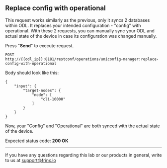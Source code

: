 ## Replace config with operational

This request works similarly as the previous, only it syncs 2 databases within ODL. It replaces your intended configuration - "config" with operational. With these 2 requests, you can manually sync your ODL and actual state of the device in case its configuration was changed manually.

Press "**Send**" to execute request.

```
POST
http://{{odl_ip}}:8181/restconf/operations/uniconfig-manager:replace-config-with-operational
```

Body should look like this:

```
{
    "input": {
        "target-nodes": {
            "node": [
                "cli-10000"
            ]
        }
    }
}
```
Now, your "Config" and "Operational" are both synced with the actual state of the device.

Expected status code: **200 OK**

---
If you have any questions regarding this lab or our products in general, write to us at [support@frinx.io](mailto:support@frinx.io)